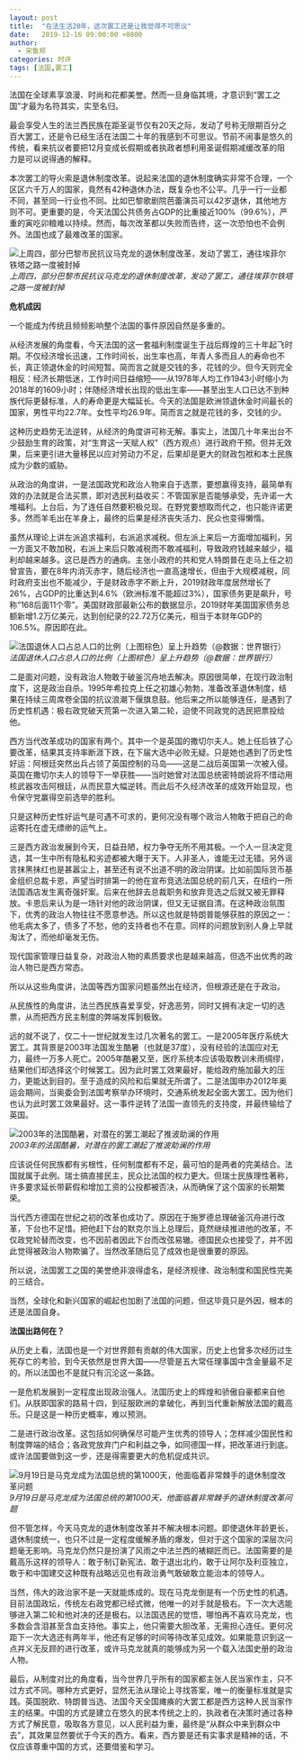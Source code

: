 ```yaml
---
layout: post
title:  "在法生活20年，这次罢工还是让我觉得不可思议"
date:   2019-12-16 09:00:00 +0800
author: 
  - 宋鲁郑
categories: 时评
tags: [法国,罢工]
---
```

法国在全球素享浪漫、时尚和花都美誉。然而一旦身临其境，才意识到“罢工之国”才最为名符其实，实至名归。

最会享受人生的法兰西民族在距圣诞节仅有20天之际，发动了号称无限期百分之百大罢工，还是令已经生活在法国二十年的我感到不可思议。节前不闹事是悠久的传统，看来抗议者要把12月变成长假期或者执政者想利用圣诞假期减缓改革的阻力是可以说得通的解释。

本次罢工的导火索是退休制度改革。说起来法国的退休制度确实非常不合理，一个区区六千万人的国家，竟然有42种退休办法，既复杂也不公平。几乎一行一业都不同，甚至同一行业也不同。比如巴黎歌剧院芭蕾演员可以42岁退休，其他地方则不可。更重要的是，今天法国公共债务占GDP的比重接近100%（99.6%），严重的寅吃卯粮难以持续。然而，每次改革都以失败而告终，这一次恐怕也不会例外。法国也成了最难改革的国家。

![上周四，部分巴黎市民抗议马克龙的退休制度改革，发动了罢工，通往埃菲尔铁塔之路一度被封掉]({{site.url}}/assets/images/20191216073221427.jpg)  
*上周四，部分巴黎市民抗议马克龙的退休制度改革，发动了罢工，通往埃菲尔铁塔之路一度被封掉*

__危机成因__

一个能成为传统且频频影响整个法国的事件原因自然是多重的。

从经济发展的角度看，今天法国的这一套福利制度诞生于战后辉煌的三十年起飞时期。不仅经济增长迅速，工作时间长，出生率也高，年青人多而且人的寿命也不长，真正领退休金的时间短暂。简而言之就是交钱的多，花钱的少。但今天则完全相反：经济长期低迷，工作时间日益缩短——从1978年人均工作1943小时缩小为2018年的1609小时；伴随经济增长出现的低出生率——甚至出生人口已达不到种族代际更替标准，人的寿命更是大幅延长。今天的法国是欧洲领退休金时间最长的国家，男性平均22.7年。女性平均26.9年。简而言之就是花钱的多，交钱的少。

这种历史趋势无法逆转，从经济的角度讲可称无解。事实上，法国几十年来出台不少鼓励生育的政策，对“生育这一天赋人权”（西方观点）进行政府干预。但并无效果，后来更引进大量移民以应对劳动力不足，后果却是更大的财政包袱和本土民族成为少数的威胁。

从政治的角度讲，一是法国政党和政治人物来自于选票，要想赢得支持，最简单有效的办法就是合法买票，即对选民利益收买：不管国家是否能够承受，先许诺一大堆福利。上台后，为了连任自然要积极兑现。在野党要想取而代之，也只能许诺更多。然而羊毛出在羊身上，最终的后果是经济丧失活力、民众也变得懒惰。

虽然从理论上讲左派追求福利，右派追求减税。但左派上来后一方面增加福利，另一方面又不敢加税，右派上来后只敢减税而不敢减福利，导致政府钱越来越少，福利却越来越多。这已是西方的通病。主张小政府的共和党人特朗普在走马上任之初曾宣告，要在8年内消灭赤字，随后经济也一直高速增长，但由于大规模减税，同时政府支出也不能减少，于是财政赤字不断上升，2019财政年度居然增长了26%，占GDP的比重达到4.6%（欧洲标准不能超过3%），国家债务更是飙升，号称“168后面11个零”。美国财政部最新公布的数据显示，2019财年美国国家债务总额新增1.2万亿美元，达到创纪录的22.72万亿美元，相当于本财年GDP的106.5%。原因即在此。

![法国退休人口占总人口的比例（上图棕色）呈上升趋势（@数据：世界银行）]({{site.url}}/assets/images/20191216073522748.jpg)  
*法国退休人口占总人口的比例（上图棕色）呈上升趋势（@数据：世界银行）*

二是面对问题，没有政治人物敢于破釜沉舟地去解决。原因很简单，在现行政治制度下，这是政治自杀。1995年希拉克上任之初雄心勃勃，准备改革退休制度，结果在持续三周席卷全国的抗议浪潮下偃旗息鼓。他后来之所以能够连任，是遇到了历史性机遇：极右政党破天荒第一次进入第二轮，迫使不同政党的选民把票投给他。

西方当代改革成功的国家有两个。其中一个是英国的撒切尔夫人。她上任后铁了心要改革，结果其支持率断涯下跌，在下届大选中必败无疑。只是她也遇到了历史性好运：阿根廷突然出兵占领了英国控制的马岛——这是二战后英国第一次被入侵。英国在撒切尔夫人的领导下一举获胜——当时她曾对法国总统密特朗说将不惜动用核武器攻击阿根廷，从而民意大幅逆转。而此后不久经济改革的成效开始显现，也令保守党赢得空前选举的胜利。

只是这种历史性好运气是可遇不可求的，更何况没有哪个政治人物敢于把自己的命运寄托在虚无缥缈的运气上。

三是西方政治发展到今天，日益丑陋，权力争夺无所不用其极。一个人一旦决定竞选，其一生中所有隐私和劣迹都被大曝于天下。人非圣人，谁能无过无错。另外谣言抹黑抹红也是甚嚣尘上，甚至还有说不出道不明的政治阴谋。比如前国际货币基金组织总裁卡恩，声望当时排第一的他在宣布竞选法国总统的前几天，在纽约一所法国酒店发生离奇强奸案。后来在他辞去总裁职务和放弃竞选之后就又被无罪释放。卡恩后来认为是一场针对他的政治阴谋，但又无证据自清。在这种政治氛围下，优秀的政治人物往往不愿意参选。所以这也就是特朗普能够获胜的原因之一：他毛病太多了，债多了不愁，他的支持者也不在意。同样的问题放到别人身上早就淘汰了，而他却毫发无伤。

现代国家管理日益复杂，对政治人物的素质要求也是越来越高，但选不出优秀的政治人物已是西方常态。

所以从这些角度讲，法国等西方国家问题虽然出在经济，但根源还是在于政治。

从民族性的角度讲，法兰西民族喜爱享受，好逸恶劳，同时又拥有决定一切的选票，从而把西方民主制度的弊端发挥到极致。

远的就不说了，仅二十一世纪就发生过几次著名的罢工。一是2005年医疗系统大罢工。其背景是2003年法国发生酷暑（也就是37度），没有经验的法国应对无力，最终一万多人死亡。2005年酷暑又至，医疗系统本应该吸取教训未雨绸缪，结果他们却选择这个时候罢工。因为此时罢工效果最好，能给政府施加最大的压力，更能达到目的。至于造成的风险和后果就无所谓了。二是法国申办2012年奥运会期间，当奥委会到法国考察举办环境时，交通系统发起全面大罢工。因为他们也认为此时罢工效果最好。这一事件逆转了法国一直领先的支持度，并最终输给了英国。

![2003年的法国酷暑，对潜在的罢工潮起了推波助澜的作用]({{site.url}}/assets/images/20191216073734481.jpg)  
*2003年的法国酷暑，对潜在的罢工潮起了推波助澜的作用*

应该说任何民族都有劣根性，任何制度都有不足，最可怕的是两者的完美结合。法国就属于此例。瑞士搞直接民主，民众比法国的权力更大。但瑞士民族理性著称，许多要求延长带薪假和增加工资的公投都被否决，从而确保了这个国家的长期繁荣。

当代西方德国在世纪之初的改革也成功了。原因在于施罗德总理破釜沉舟进行改革，下台也不足惜。把他赶下台的默克尔当上总理后，竟然继续推进他的改革，不仅政党轮替而改变，也不因前者因此下台而改弦易辙。德国民众也接受了，并不因此觉得被政治人物欺骗了。当然改革随后见了成效也是很重要的原因。

所以说，法国罢工之国的美誉绝非浪得虚名，是经济规律、政治制度和国民性完美的三结合。

当然，全球化和新兴国家的崛起也加剧了法国的问题，但这毕竟只是外因，根本的还是法国自身。

__法国出路何在？__

从历史上看，法国也是一个对世界颇有贡献的伟大国家，历史上也曾多次经历过生死存亡的考验，到今天依然是世界大国——尽管是五大常任理事国中含金量最不足的。所以法国也不是就只有沉沦这一条路。

一是危机发展到一定程度出现政治强人。法国历史上的辉煌和骄傲自豪都来自他们。从朕即国家的路易十四，到征服欧洲的拿破化，再到当代重新解放法国的戴高乐。只是这是一种历史概率，难以预测。

二是进行政治改革。这包括如何确保尽可能产生优秀的领导人；怎样减少国民性和制度弊端的结合；各政党放弃门户和利益之争，如同德国一样，把改革进行到底。或许法国要做到这一步，还是得需要更大的危机促成共识。

![9月19日是马克龙成为法国总统的第1000天，他面临着非常棘手的退休制度改革问题]({{site.url}}/assets/images/20191216074102849.jpeg)  
*9月19日是马克龙成为法国总统的第1000天，他面临着非常棘手的退休制度改革问题*

但不管怎样，今天马克龙的退休制度改革并不解决根本问题。即使退休年龄更长，退休制度统一，也只不过是一定程度缓解矛盾的爆发，但对于这个国家的深层次问题毫无影响。马克龙仍然只是扮演了风雨之中法兰西的裱糊匠而已。法国需要的是戴高乐这样的领导人：敢于制订新宪法、敢于退出北约，敢于让阿尔及利亚独立，敢于和中国建交这种既有战略远见也有政治勇气敢破敢立能治本的领导人。

当然，伟大的政治家不是一天就能炼成的。现在马克龙倒是有一个历史性的机遇。目前法国政坛，传统左右政党都已经式微，他唯一的对手就是极右。下一次大选能够进入第二轮和他对决的还是极右。以法国选民的觉悟，哪怕再不喜欢马克龙，也多数会含泪甚至含血支持他。事实上，他只需要大胆改革，无需担心连任。更何况距下一次大选还有两年半，他还有足够的时间等待改革见成效。如果能意识到这一点并义无反顾的进行改革，或许马克龙就真的能够成为另一个载入法国史册的政治人物。

最后，从制度对比的角度看，当今世界几乎所有的国家都主张人民当家作主，只不过方式不同。哪种方式更好，显然无法从理论上寻找答案，唯一的衡量标准就是实践。英国脱欧、特朗普当选、法国今天全国瘫痪的大罢工都是西方这种人民当家作主的结果。中国的方式是建立在悠久的民本传统之上的，执政者在决策时通过各种方式了解民意，吸取各方意见，以人民利益为重，最终是“从群众中来到群众中去”，其效果显然要优于今天的西方。看来，西方要是还有实事求是精神的话，不仅应该尊重中国的方式，还要借鉴和学习。
